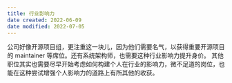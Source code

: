 ```yaml
---
title: 行业影响力
date created: 2022-06-09
date modified: 2022-07-05
---
```

公司好像开源项目组，更注重这一块儿，因为他们需要名气，以获得重要开源项目的 maintainer 等席位。还有系统架构师，也需要这种行业影响力提升身价。
其他职位其实也需要尽早开始考虑如何构建个人在行业的影响力，微不足道的岗位，也能在这种尝试增强个人影响力的道路上有所其他的收获。
